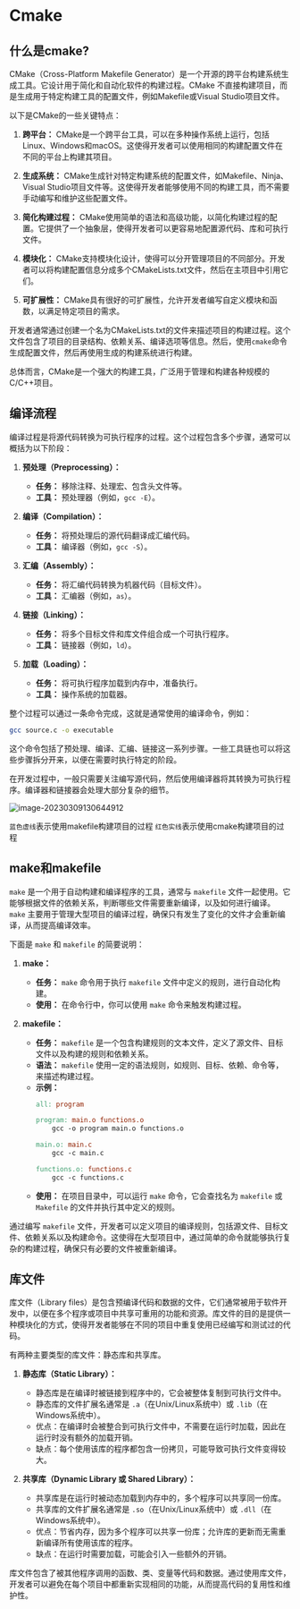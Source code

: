 # Cmake

## 什么是cmake?

CMake（Cross-Platform Makefile Generator）是一个开源的跨平台构建系统生成工具。它设计用于简化和自动化软件的构建过程。CMake 不直接构建项目，而是生成用于特定构建工具的配置文件，例如Makefile或Visual Studio项目文件。

以下是CMake的一些关键特点：

1. **跨平台：** CMake是一个跨平台工具，可以在多种操作系统上运行，包括Linux、Windows和macOS。这使得开发者可以使用相同的构建配置文件在不同的平台上构建其项目。

2. **生成系统：** CMake生成针对特定构建系统的配置文件，如Makefile、Ninja、Visual Studio项目文件等。这使得开发者能够使用不同的构建工具，而不需要手动编写和维护这些配置文件。

3. **简化构建过程：** CMake使用简单的语法和高级功能，以简化构建过程的配置。它提供了一个抽象层，使得开发者可以更容易地配置源代码、库和可执行文件。

4. **模块化：** CMake支持模块化设计，使得可以分开管理项目的不同部分。开发者可以将构建配置信息分成多个CMakeLists.txt文件，然后在主项目中引用它们。

5. **可扩展性：** CMake具有很好的可扩展性，允许开发者编写自定义模块和函数，以满足特定项目的需求。

开发者通常通过创建一个名为CMakeLists.txt的文件来描述项目的构建过程。这个文件包含了项目的目录结构、依赖关系、编译选项等信息。然后，使用`cmake`命令生成配置文件，然后再使用生成的构建系统进行构建。

总体而言，CMake是一个强大的构建工具，广泛用于管理和构建各种规模的C/C++项目。

## 编译流程

编译过程是将源代码转换为可执行程序的过程。这个过程包含多个步骤，通常可以概括为以下阶段：

1. **预处理（Preprocessing）：**
   - **任务：** 移除注释、处理宏、包含头文件等。
   - **工具：** 预处理器（例如，`gcc -E`）。

2. **编译（Compilation）：**
   - **任务：** 将预处理后的源代码翻译成汇编代码。
   - **工具：** 编译器（例如，`gcc -S`）。

3. **汇编（Assembly）：**
   - **任务：** 将汇编代码转换为机器代码（目标文件）。
   - **工具：** 汇编器（例如，`as`）。

4. **链接（Linking）：**
   - **任务：** 将多个目标文件和库文件组合成一个可执行程序。
   - **工具：** 链接器（例如，`ld`）。

5. **加载（Loading）：**
   - **任务：** 将可执行程序加载到内存中，准备执行。
   - **工具：** 操作系统的加载器。

整个过程可以通过一条命令完成，这就是通常使用的编译命令，例如：

```bash
gcc source.c -o executable
```

这个命令包括了预处理、编译、汇编、链接这一系列步骤。一些工具链也可以将这些步骤拆分开来，以便在需要时执行特定的阶段。

在开发过程中，一般只需要关注编写源代码，然后使用编译器将其转换为可执行程序。编译器和链接器会处理大部分复杂的细节。

![image-20230309130644912](https://subingwen.cn/cmake/CMake-primer/image-20230309130644912.png)

`蓝色虚线`表示使用makefile构建项目的过程
`红色实线`表示使用cmake构建项目的过程

## make和makefile

`make` 是一个用于自动构建和编译程序的工具，通常与 `makefile` 文件一起使用。它能够根据文件的依赖关系，判断哪些文件需要重新编译，以及如何进行编译。`make` 主要用于管理大型项目的编译过程，确保只有发生了变化的文件才会重新编译，从而提高编译效率。

下面是 `make` 和 `makefile` 的简要说明：

1. **make：** 
   - **任务：** `make` 命令用于执行 `makefile` 文件中定义的规则，进行自动化构建。
   - **使用：** 在命令行中，你可以使用 `make` 命令来触发构建过程。

2. **makefile：** 
   - **任务：** `makefile` 是一个包含构建规则的文本文件，定义了源文件、目标文件以及构建的规则和依赖关系。
   - **语法：** `makefile` 使用一定的语法规则，如规则、目标、依赖、命令等，来描述构建过程。
   - **示例：**
     ```makefile
     all: program
     
     program: main.o functions.o
         gcc -o program main.o functions.o
     
     main.o: main.c
         gcc -c main.c
     
     functions.o: functions.c
         gcc -c functions.c
     ```
   - **使用：** 在项目目录中，可以运行 `make` 命令，它会查找名为 `makefile` 或 `Makefile` 的文件并执行其中定义的规则。

通过编写 `makefile` 文件，开发者可以定义项目的编译规则，包括源文件、目标文件、依赖关系以及构建命令。这使得在大型项目中，通过简单的命令就能够执行复杂的构建过程，确保只有必要的文件被重新编译。

## 库文件

库文件（Library files）是包含预编译代码和数据的文件，它们通常被用于软件开发中，以便在多个程序或项目中共享可重用的功能和资源。库文件的目的是提供一种模块化的方式，使得开发者能够在不同的项目中重复使用已经编写和测试过的代码。

有两种主要类型的库文件：静态库和共享库。

1. **静态库（Static Library）：**
   - 静态库是在编译时被链接到程序中的，它会被整体复制到可执行文件中。
   - 静态库的文件扩展名通常是 `.a`（在Unix/Linux系统中）或 `.lib`（在Windows系统中）。
   - 优点：在编译时会被整合到可执行文件中，不需要在运行时加载，因此在运行时没有额外的加载开销。
   - 缺点：每个使用该库的程序都包含一份拷贝，可能导致可执行文件变得较大。

2. **共享库（Dynamic Library 或 Shared Library）：**
   - 共享库是在运行时被动态加载到内存中的，多个程序可以共享同一份库。
   - 共享库的文件扩展名通常是 `.so`（在Unix/Linux系统中）或 `.dll`（在Windows系统中）。
   - 优点：节省内存，因为多个程序可以共享一份库；允许库的更新而无需重新编译所有使用该库的程序。
   - 缺点：在运行时需要加载，可能会引入一些额外的开销。

库文件包含了被其他程序调用的函数、类、变量等代码和数据。通过使用库文件，开发者可以避免在每个项目中都重新实现相同的功能，从而提高代码的复用性和维护性。
